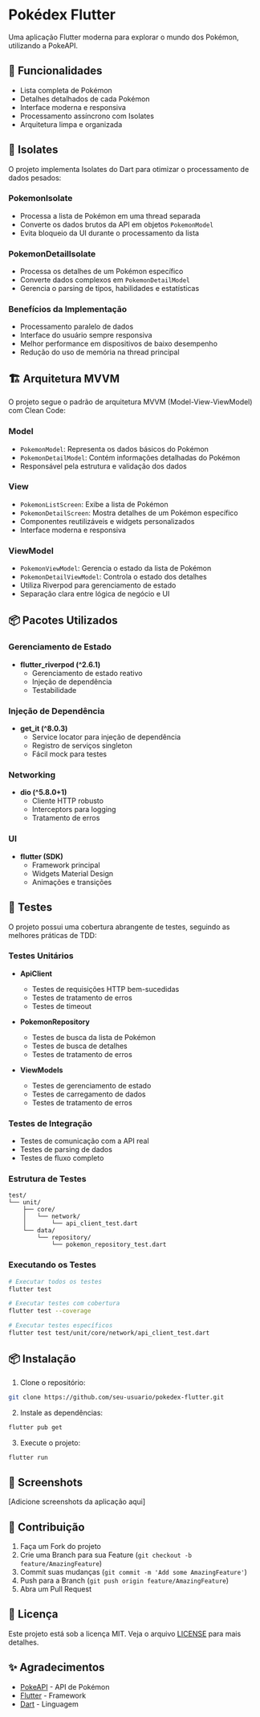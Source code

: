# Pokédex Flutter

Uma aplicação Flutter moderna para explorar o mundo dos Pokémon, utilizando a PokeAPI.

## 🚀 Funcionalidades

- Lista completa de Pokémon
- Detalhes detalhados de cada Pokémon
- Interface moderna e responsiva
- Processamento assíncrono com Isolates
- Arquitetura limpa e organizada

## 🔄 Isolates

O projeto implementa Isolates do Dart para otimizar o processamento de dados pesados:

### PokemonIsolate
- Processa a lista de Pokémon em uma thread separada
- Converte os dados brutos da API em objetos `PokemonModel`
- Evita bloqueio da UI durante o processamento da lista

### PokemonDetailIsolate
- Processa os detalhes de um Pokémon específico
- Converte dados complexos em `PokemonDetailModel`
- Gerencia o parsing de tipos, habilidades e estatísticas

### Benefícios da Implementação
- Processamento paralelo de dados
- Interface do usuário sempre responsiva
- Melhor performance em dispositivos de baixo desempenho
- Redução do uso de memória na thread principal

## 🏗️ Arquitetura MVVM

O projeto segue o padrão de arquitetura MVVM (Model-View-ViewModel) com Clean Code:

### Model
- `PokemonModel`: Representa os dados básicos do Pokémon
- `PokemonDetailModel`: Contém informações detalhadas do Pokémon
- Responsável pela estrutura e validação dos dados

### View
- `PokemonListScreen`: Exibe a lista de Pokémon
- `PokemonDetailScreen`: Mostra detalhes de um Pokémon específico
- Componentes reutilizáveis e widgets personalizados
- Interface moderna e responsiva

### ViewModel
- `PokemonViewModel`: Gerencia o estado da lista de Pokémon
- `PokemonDetailViewModel`: Controla o estado dos detalhes
- Utiliza Riverpod para gerenciamento de estado
- Separação clara entre lógica de negócio e UI

## 📦 Pacotes Utilizados

### Gerenciamento de Estado
- **flutter_riverpod (^2.6.1)**
  - Gerenciamento de estado reativo
  - Injeção de dependência
  - Testabilidade

### Injeção de Dependência
- **get_it (^8.0.3)**
  - Service locator para injeção de dependência
  - Registro de serviços singleton
  - Fácil mock para testes

### Networking
- **dio (^5.8.0+1)**
  - Cliente HTTP robusto
  - Interceptors para logging
  - Tratamento de erros

### UI
- **flutter (SDK)**
  - Framework principal
  - Widgets Material Design
  - Animações e transições

## 🧪 Testes

O projeto possui uma cobertura abrangente de testes, seguindo as melhores práticas de TDD:

### Testes Unitários
- **ApiClient**
  - Testes de requisições HTTP bem-sucedidas
  - Testes de tratamento de erros
  - Testes de timeout

- **PokemonRepository**
  - Testes de busca da lista de Pokémon
  - Testes de busca de detalhes
  - Testes de tratamento de erros

- **ViewModels**
  - Testes de gerenciamento de estado
  - Testes de carregamento de dados
  - Testes de tratamento de erros

### Testes de Integração
- Testes de comunicação com a API real
- Testes de parsing de dados
- Testes de fluxo completo

### Estrutura de Testes
```
test/
└── unit/
    ├── core/
    │   └── network/
    │       └── api_client_test.dart
    └── data/
        └── repository/
            └── pokemon_repository_test.dart
```

### Executando os Testes
```bash
# Executar todos os testes
flutter test

# Executar testes com cobertura
flutter test --coverage

# Executar testes específicos
flutter test test/unit/core/network/api_client_test.dart
```

## 📦 Instalação

1. Clone o repositório:
```bash
git clone https://github.com/seu-usuario/pokedex-flutter.git
```

2. Instale as dependências:
```bash
flutter pub get
```

3. Execute o projeto:
```bash
flutter run
```

## 📱 Screenshots

[Adicione screenshots da aplicação aqui]

## 🤝 Contribuição

1. Faça um Fork do projeto
2. Crie uma Branch para sua Feature (`git checkout -b feature/AmazingFeature`)
3. Commit suas mudanças (`git commit -m 'Add some AmazingFeature'`)
4. Push para a Branch (`git push origin feature/AmazingFeature`)
5. Abra um Pull Request

## 📄 Licença

Este projeto está sob a licença MIT. Veja o arquivo [LICENSE](LICENSE) para mais detalhes.

## ✨ Agradecimentos

- [PokeAPI](https://pokeapi.co/) - API de Pokémon
- [Flutter](https://flutter.dev/) - Framework
- [Dart](https://dart.dev/) - Linguagem

